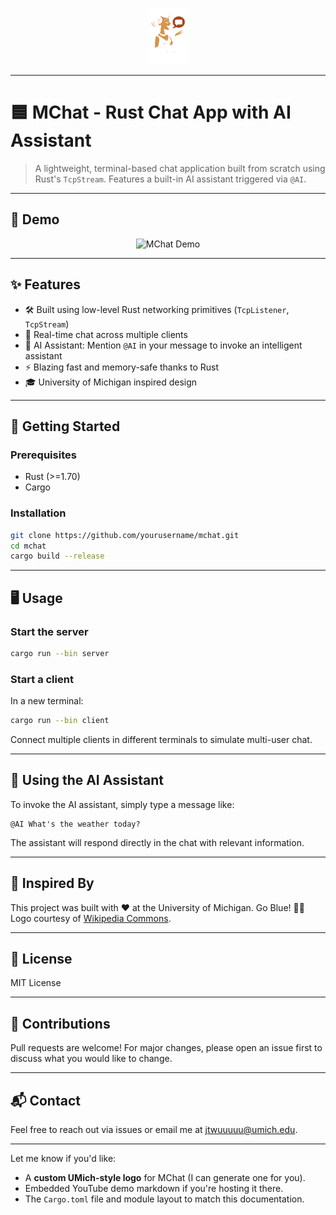 <p align="center">
  <img src="assets/logo.png" alt="MChat logo" width="60">
</p>



---
# 🟦 MChat - Rust Chat App with AI Assistant


> A lightweight, terminal-based chat application built from scratch using Rust's `TcpStream`. Features a built-in AI assistant triggered via `@AI`.

---

## 🎥 Demo


<p align="center">
  <img src="assets/demo.gif" alt="MChat Demo" width="600">
</p>

---

## ✨ Features

- 🛠 Built using low-level Rust networking primitives (`TcpListener`, `TcpStream`)
- 💬 Real-time chat across multiple clients
- 🤖 AI Assistant: Mention `@AI` in your message to invoke an intelligent assistant
- ⚡ Blazing fast and memory-safe thanks to Rust
- 🎓 University of Michigan inspired design

---

## 🚀 Getting Started

### Prerequisites

- Rust (>=1.70)
- Cargo

### Installation

```bash
git clone https://github.com/yourusername/mchat.git
cd mchat
cargo build --release
````

---

## 🖥️ Usage

### Start the server

```bash
cargo run --bin server
```

### Start a client

In a new terminal:

```bash
cargo run --bin client
```

Connect multiple clients in different terminals to simulate multi-user chat.

---

## 🧠 Using the AI Assistant

To invoke the AI assistant, simply type a message like:

```
@AI What's the weather today?
```

The assistant will respond directly in the chat with relevant information.

---

## 🏫 Inspired By

This project was built with ❤️ at the University of Michigan. Go Blue! 💙💛
Logo courtesy of [Wikipedia Commons](https://en.wikipedia.org/wiki/File:Michigan_Wolverines_logo.svg).

---

## 📄 License

MIT License

---

## 🤝 Contributions

Pull requests are welcome! For major changes, please open an issue first to discuss what you would like to change.

---

## 📬 Contact

Feel free to reach out via issues or email me at [jtwuuuuu@umich.edu](mailto:your-email@umich.edu).

---

Let me know if you'd like:

- A **custom UMich-style logo** for MChat (I can generate one for you).
- Embedded YouTube demo markdown if you're hosting it there.
- The `Cargo.toml` file and module layout to match this documentation.

